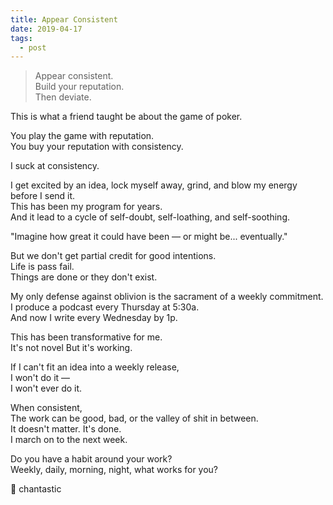 ```yaml
---
title: Appear Consistent
date: 2019-04-17
tags:
  - post
---
```


> Appear consistent.  
> Build your reputation.  
> Then deviate.

This is what a friend taught be about the game of poker.

You play the game with reputation.  
You buy your reputation with consistency.

I suck at consistency.

I get excited by an idea, lock myself away, grind, and blow my energy before I send it.  
This has been my program for years.  
And it lead to a cycle of self-doubt, self-loathing, and self-soothing.

"Imagine how great it could have been — or might be... eventually."

But we don't get partial credit for good intentions.  
Life is pass fail.  
Things are done or they don't exist.

My only defense against oblivion is the sacrament of a weekly commitment.  
I produce a podcast every Thursday at 5:30a.  
And now I write every Wednesday by 1p.

This has been transformative for me.  
It's not novel
But it's working.

If I can't fit an idea into a weekly release,  
I won't do it —  
I won't ever do it.

When consistent,  
The work can be good, bad, or the valley of shit in between.  
It doesn't matter.
It's done.  
I march on to the next week.

Do you have a habit around your work?  
Weekly, daily, morning, night, what works for you?

📅 chantastic
